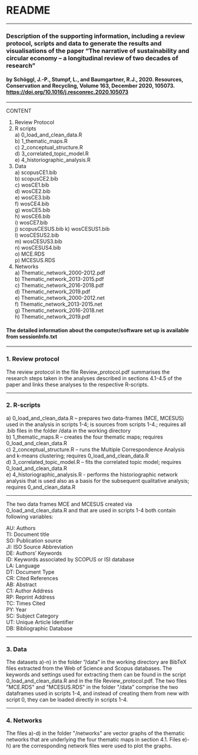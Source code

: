 # README
- - - -

###  Description of the supporting information, including a review protocol, scripts and data to generate the results and visualisations of the paper “The narrative of sustainability and circular economy – a longitudinal review of two decades of research”   
#### by Schöggl, J.-P., Stumpf, L., and Baumgartner, R.J., 2020. Resources, Conservation and Recycling, Volume 163, December 2020, 105073. https://doi.org/10.1016/j.resconrec.2020.105073

- - - -
CONTENT
1. Review Protocol  
2. R scripts  
	a) 0_load_and_clean_data.R   
	b) 1_thematic_maps.R  
	c) 2_conceptual_structure.R  
	d) 3_correlated_topic_model.R  
	e) 4_historiographic_analysis.R  
3. Data  
	a) scopusCE1.bib  
	b) scopusCE2.bib  
	c) wosCE1.bib  
	d) wosCE2.bib  
	e) wosCE3.bib  
	f) wosCE4.bib  
	g) wosCE5.bib  
	h) wosCE6.bib  
	i) wosCE7.bib  
	j) scopusCESUS.bib 
	k) wosCESUS1.bib  
	l) wosCESUS2.bib  
	m) wosCESUS3.bib  
	n) wosCESUS4.bib  
	o) MCE.RDS  
	p) MCESUS.RDS  
4. Networks  
  a) Thematic_network_2000-2012.pdf  
  b) Thematic_network_2013-2015.pdf  
  c) Thematic_network_2016-2018.pdf  
  d) Thematic_network_2019.pdf  
  e) Thematic_network_2000-2012.net  
  f) Thematic_network_2013-2015.net  
  g) Thematic_network_2016-2018.net  
  h) Thematic_network_2019.pdf  
    
#### The detailed information about the computer/software set up is available from sessionInfo.txt  

- - - -  

### 1. Review protocol  

The review protocol in the file Review_protocol.pdf summarises the research steps taken in the analyses described in sections 4.1-4.5 of the paper and links these analyses to the respective R-scripts.

- - - -  

### 2. R-scripts   

a) 0_load_and_clean_data.R – prepares two data-frames (MCE, MCESUS) used in the analysis in scripts 1-4; is sources from scripts 1-4.; requires all .bib files in the folder /data in the working directory  
b) 1_thematic_maps.R – creates the four thematic maps; requires 0_load_and_clean_data.R  
c) 2_conceptual_structure.R – runs the Multiple Correspondence Analysis and k-means clustering; requires 0_load_and_clean_data.R  
d) 3_correlated_topic_model.R – fits the correlated topic model; requires 0_load_and_clean_data.R   
e) 4_historiographic_analysis.R - performs the historiographic network analysis that is used also as a basis for the subsequent qualitative analysis; requires 0_and_clean_data.R  

- - - -  

The two data frames MCE and MCESUS created via 0_load_and_clean_data.R and that are used in scripts 1-4 both contain following variables:   

AU: 	Authors  
TI: 	Document title  
SO: 	Publication source  
JI:	ISO Source Abbreviation  
DE:	Authors’ Keywords  
ID:	Keywords associated by SCOPUS or ISI database  
LA: 	Language  
DT:	Document Type  
CR:	Cited References  
AB: 	Abstract  
C1:	Author Address  
RP:	Reprint Address  
TC:	Times Cited  
PY:	Year  
SC:	Subject Category  
UT:	Unique Article Identifier  
DB:	Bibliographic Database  

- - - -  

### 3. Data   
The datasets a)-n) in the folder “/data” in the working directory are BibTeX files extracted from the Web of Science and Scopus databases. The keywords and settings used for extracting them can be found in the script 0_load_and_clean_data.R and in the file Review_protocol.pdf. The two files "MCE.RDS" and "MCESUS.RDS" in the folder "/data" comprise the two dataframes used in scripts 1-4, and instead of creating them from new with script 0, they  can be loaded directly in scripts 1-4.   

- - - -  

### 4. Networks  
The files a)-d) in the folder "/networks" are vector graphs of the thematic networks that are underlying the four thematic maps in section 4.1. Files e)-h) are the corresponding network files were used to plot the graphs.  
